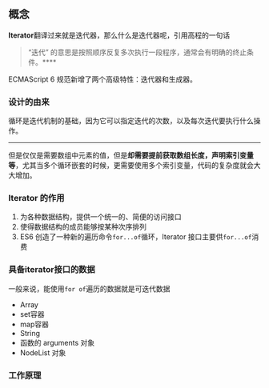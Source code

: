 ## 概念

**Iterator**翻译过来就是迭代器，那么什么是迭代器呢，引用高程的一句话

> “迭代” 的意思是按照顺序反复多次执行一段程序，通常会有明确的终止条件。****

ECMAScript 6 规范新增了两个高级特性：迭代器和生成器。





### 设计的由来

循环是迭代机制的基础，因为它可以指定迭代的次数，以及每次迭代要执行什么操作。

***

但是仅仅是需要数组中元素的值，但是**却需要提前获取数组长度，声明索引变量等**，尤其当多个循环嵌套的时候，更需要使用多个索引变量，代码的复杂度就会大大增加。



### Iterator 的作用

1. 为各种数据结构，提供一个统一的、简便的访问接口
2. 使得数据结构的成员能够按某种次序排列
3. ES6 创造了一种新的遍历命令`for...of`循环，Iterator 接口主要供`for...of`消费

### 具备iterator接口的数据

一般来说，能使用`for of`遍历的数据就是可迭代数据

- Array
- set容器
- map容器
- String
- 函数的 arguments 对象
- NodeList 对象

### 工作原理



